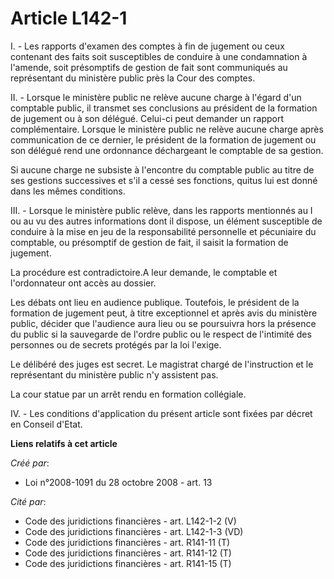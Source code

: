 # Article L142-1

I. - Les rapports d'examen des comptes à fin de jugement ou ceux contenant des faits soit susceptibles de conduire à une
condamnation à l'amende, soit présomptifs de gestion de fait sont communiqués au représentant du ministère public près la
Cour des comptes. 

II. - Lorsque le ministère public ne relève aucune charge à l'égard d'un comptable public, il transmet ses conclusions au
président de la formation de jugement ou à son délégué. Celui-ci peut demander un rapport complémentaire. Lorsque le
ministère public ne relève aucune charge après communication de ce dernier, le président de la formation de jugement ou son
délégué rend une ordonnance déchargeant le comptable de sa gestion. 

Si aucune charge ne subsiste à l'encontre du comptable public au titre de ses gestions successives et s'il a cessé ses
fonctions, quitus lui est donné dans les mêmes conditions. 

III. - Lorsque le ministère public relève, dans les rapports mentionnés au I ou au vu des autres informations dont il
dispose, un élément susceptible de conduire à la mise en jeu de la responsabilité personnelle et pécuniaire du comptable, ou
présomptif de gestion de fait, il saisit la formation de jugement. 

La procédure est contradictoire.A leur demande, le comptable et l'ordonnateur ont accès au dossier. 

Les débats ont lieu en audience publique. Toutefois, le président de la formation de jugement peut, à titre exceptionnel et
après avis du ministère public, décider que l'audience aura lieu ou se poursuivra hors la présence du public si la sauvegarde
de l'ordre public ou le respect de l'intimité des personnes ou de secrets protégés par la loi l'exige. 

Le délibéré des juges est secret. Le magistrat chargé de l'instruction et le représentant du ministère public n'y assistent
pas. 

La cour statue par un arrêt rendu en formation collégiale. 

IV. - Les conditions d'application du présent article sont fixées par décret en Conseil d'Etat.

**Liens relatifs à cet article**

_Créé par_:

  - Loi n°2008-1091 du 28 octobre 2008 - art. 13

_Cité par_:

  - Code des juridictions financières - art. L142-1-2 (V)
  - Code des juridictions financières - art. L142-1-3 (VD)
  - Code des juridictions financières - art. R141-11 (T)
  - Code des juridictions financières - art. R141-12 (T)
  - Code des juridictions financières - art. R141-15 (T)

